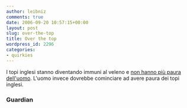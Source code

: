 ```yaml
---
author: leibniz
comments: true
date: 2006-09-20 10:57:15+00:00
layout: post
slug: over-the-top
title: Over the top
wordpress_id: 2296
categories:
- quirkies
---
```


I topi inglesi stanno diventando immuni al veleno e [non hanno più paura dell'uomo](http://environment.guardian.co.uk/waste/story/0,,1875808,00.html). L'uomo invece dovrebbe cominciare ad avere paura dei topi inglesi.

### Guardian

